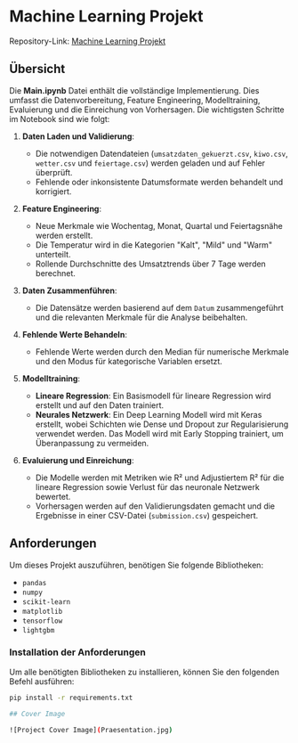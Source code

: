 # Machine Learning Projekt


Repository-Link: [Machine Learning Projekt](https://github.com/sina-1997-3/Machine-Learning-.git)

## Übersicht

Die **Main.ipynb** Datei enthält die vollständige Implementierung. Dies umfasst die Datenvorbereitung, Feature Engineering, Modelltraining, Evaluierung und die Einreichung von Vorhersagen. Die wichtigsten Schritte im Notebook sind wie folgt:

1. **Daten Laden und Validierung**:
   - Die notwendigen Datendateien (`umsatzdaten_gekuerzt.csv`, `kiwo.csv`, `wetter.csv` und `feiertage.csv`) werden geladen und auf Fehler überprüft.
   - Fehlende oder inkonsistente Datumsformate werden behandelt und korrigiert.

2. **Feature Engineering**:
   - Neue Merkmale wie Wochentag, Monat, Quartal und Feiertagsnähe werden erstellt.
   - Die Temperatur wird in die Kategorien "Kalt", "Mild" und "Warm" unterteilt.
   - Rollende Durchschnitte des Umsatztrends über 7 Tage werden berechnet.

3. **Daten Zusammenführen**:
   - Die Datensätze werden basierend auf dem `Datum` zusammengeführt und die relevanten Merkmale für die Analyse beibehalten.

4. **Fehlende Werte Behandeln**:
   - Fehlende Werte werden durch den Median für numerische Merkmale und den Modus für kategorische Variablen ersetzt.

5. **Modelltraining**:
   - **Lineare Regression**: Ein Basismodell für lineare Regression wird erstellt und auf den Daten trainiert.
   - **Neurales Netzwerk**: Ein Deep Learning Modell wird mit Keras erstellt, wobei Schichten wie Dense und Dropout zur Regularisierung verwendet werden. Das Modell wird mit Early Stopping trainiert, um Überanpassung zu vermeiden.

6. **Evaluierung und Einreichung**:
   - Die Modelle werden mit Metriken wie R² und Adjustiertem R² für die lineare Regression sowie Verlust für das neuronale Netzwerk bewertet.
   - Vorhersagen werden auf den Validierungsdaten gemacht und die Ergebnisse in einer CSV-Datei (`submission.csv`) gespeichert.

## Anforderungen

Um dieses Projekt auszuführen, benötigen Sie folgende Bibliotheken:

- `pandas`
- `numpy`
- `scikit-learn`
- `matplotlib`
- `tensorflow`
- `lightgbm`

### Installation der Anforderungen

Um alle benötigten Bibliotheken zu installieren, können Sie den folgenden Befehl ausführen:

```bash
pip install -r requirements.txt

## Cover Image

![Project Cover Image](Praesentation.jpg)